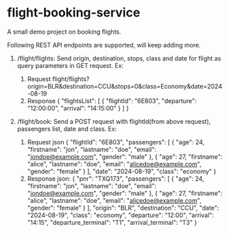 # flight-booking-service
A small demo project on booking flights.

Following REST API endpoints are supported, will keep adding more.
1. /flight/flights: Send origin, destination, stops, class and date for flight as query parameters in GET request.
   Ex:
   1. Request
      flight/flights?origin=BLR&destination=CCU&stops=0&class=Economy&date=2024-08-19
   2. Response
      {
          "flightsList": [
              {
                  "flightId": "6E803",
                  "departure": "12:00:00",
                  "arrival": "14:15:00"
              }
          ]
      }
   
3. /flight/book: Send a POST request with flightId(from above request), passengers list, date and class.
   Ex:
   1. Request json
      {
         "flightId": "6E803",
         "passengers": [
            {
               "age": 24,
               "firstname": "jon",
               "lastname": "doe",
               "email": "jondoe@example.com",
               "gender": "male"
            },
            {
               "age": 27,
               "firstname": "alice",
               "lastname": "doe",
               "email": "alicedoe@example.com",
               "gender": "female"
            }
         ],
         "date": "2024-08-19",
         "class": "economy"
      }
   2. Response json:
      {
          "pnr": "TXQ173",
          "passengers": [
              {
                  "age": 24,
                  "firstname": "jon",
                  "lastname": "doe",
                  "email": "jondoe@example.com",
                  "gender": "male"
              },
              {
                  "age": 27,
                  "firstname": "alice",
                  "lastname": "doe",
                  "email": "alicedoe@example.com",
                  "gender": "female"
              }
          ],
          "origin": "BLR",
          "destination": "CCU",
          "date": "2024-08-19",
          "class": "economy",
          "departure": "12:00",
          "arrival": "14:15",
          "departure_terminal": "T1",
          "arrival_terminal": "T3"
      }
